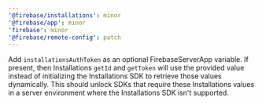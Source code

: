 ```yaml
---
'@firebase/installations': minor
'@firebase/app': minor
'firebase': minor
'@firebase/remote-config': patch
---
```


Add `installationsAuthToken` as an optional FirebaseServerApp variable. If present, then Installations `getId` and `getToken` will use the provided value instead of initializing the Installations SDK to retrieve those values dynamically. This should unlock SDKs that require these Installations values in a server environment where the Installations SDK isn't supported.
